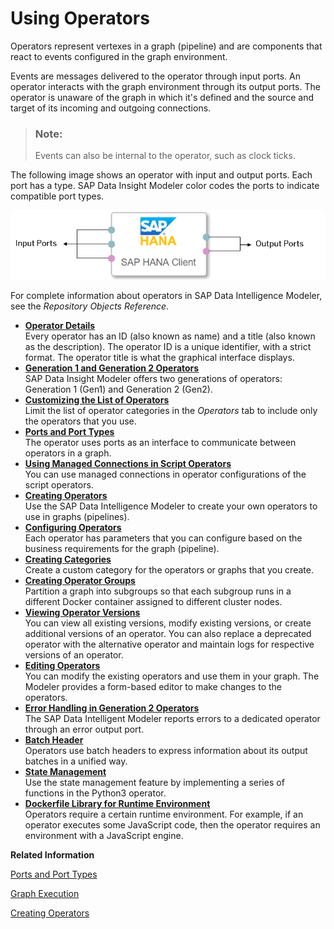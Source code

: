 <!-- loio84e1df1ac115413da64b622ca779a424 -->

# Using Operators

Operators represent vertexes in a graph \(pipeline\) and are components that react to events configured in the graph environment.

Events are messages delivered to the operator through input ports. An operator interacts with the graph environment through its output ports. The operator is unaware of the graph in which it's defined and the source and target of its incoming and outgoing connections.

> ### Note:  
> Events can also be internal to the operator, such as clock ticks.

The following image shows an operator with input and output ports. Each port has a type. SAP Data Insight Modeler color codes the ports to indicate compatible port types.

![](images/operators11_72f52ea.png)

For complete information about operators in SAP Data Intelligence Modeler, see the *Repository Objects Reference*.

-   **[Operator Details](operator-details-2a647f3.md "Every operator has an ID (also known as name) and a title (also known as the description). The operator ID is a unique identifier, with a
		strict format. The operator title is what the graphical interface displays.")**  
Every operator has an ID \(also known as name\) and a title \(also known as the description\). The operator ID is a unique identifier, with a strict format. The operator title is what the graphical interface displays.
-   **[Generation 1 and Generation 2 Operators](generation-1-and-generation-2-operators-1c97a10.md "SAP Data Insight Modeler offers two generations of operators: Generation 1 (Gen1) and Generation 2 (Gen2).")**  
SAP Data Insight Modeler offers two generations of operators: Generation 1 \(Gen1\) and Generation 2 \(Gen2\).
-   **[Customizing the List of Operators](customizing-the-list-of-operators-0cb2a5b.md "Limit the list of operator categories in the Operators tab to include only the operators that you use.")**  
Limit the list of operator categories in the *Operators* tab to include only the operators that you use.
-   **[Ports and Port Types](ports-and-port-types-6789999.md "The operator uses ports as an interface to communicate between operators in a
		graph.")**  
The operator uses ports as an interface to communicate between operators in a graph.
-   **[Using Managed Connections in Script Operators](using-managed-connections-in-script-operators-90037ee.md "You can use managed connections in operator configurations of the script operators.")**  
You can use managed connections in operator configurations of the script operators.
-   **[Creating Operators](creating-operators-049d2f3.md "Use the SAP Data Intelligence Modeler to create your own operators to use in graphs (pipelines). ")**  
Use the SAP Data Intelligence Modeler to create your own operators to use in graphs \(pipelines\).
-   **[Configuring Operators](configuring-operators-e9c9996.md "Each operator has parameters that you can configure based on the business requirements for the graph (pipeline). ")**  
Each operator has parameters that you can configure based on the business requirements for the graph \(pipeline\).
-   **[Creating Categories](creating-categories-9f64ea7.md "Create a custom category for the operators or graphs that you create.")**  
Create a custom category for the operators or graphs that you create.
-   **[Creating Operator Groups](creating-operator-groups-f500f5c.md "Partition a graph into subgroups so that each subgroup runs in a different Docker container assigned to different cluster
		nodes.")**  
Partition a graph into subgroups so that each subgroup runs in a different Docker container assigned to different cluster nodes.
-   **[Viewing Operator Versions](viewing-operator-versions-f1007e1.md "You can view all existing versions, modify existing versions, or create additional versions of an operator. You can also replace a
		deprecated operator with the alternative operator and maintain logs for respective versions of an operator.")**  
You can view all existing versions, modify existing versions, or create additional versions of an operator. You can also replace a deprecated operator with the alternative operator and maintain logs for respective versions of an operator.
-   **[Editing Operators](editing-operators-e1120eb.md "You can modify the existing operators and use them in your graph. The Modeler provides a form-based editor to make changes to the
		operators.")**  
You can modify the existing operators and use them in your graph. The Modeler provides a form-based editor to make changes to the operators.
-   **[Error Handling in Generation 2 Operators](error-handling-in-generation-2-operators-b88468d.md "The SAP Data Intelligent Modeler reports errors to a dedicated operator through an error output port.")**  
The SAP Data Intelligent Modeler reports errors to a dedicated operator through an error output port.
-   **[Batch Header](batch-header-40e5f8d.md "Operators use batch headers to express information about its output batches in a unified way.")**  
Operators use batch headers to express information about its output batches in a unified way.
-   **[State Management](state-management-1d2d1aa.md "Use the state management feature by implementing a series of functions in the Python3 operator. ")**  
Use the state management feature by implementing a series of functions in the Python3 operator.
-   **[Dockerfile Library for Runtime Environment](dockerfile-library-for-runtime-environment-163f5d9.md "Operators require a certain runtime environment. For example, if an operator executes some JavaScript code, then the operator requires an
		environment with a JavaScript engine.")**  
Operators require a certain runtime environment. For example, if an operator executes some JavaScript code, then the operator requires an environment with a JavaScript engine.

**Related Information**  


[Ports and Port Types](ports-and-port-types-6789999.md "The operator uses ports as an interface to communicate between operators in a graph.")

[Graph Execution](../using-graphs/graph-execution-e047f2d.md "The Modeler application supports executing a graph and monitoring its status from within the application.")

[Creating Operators](creating-operators-049d2f3.md "Use the SAP Data Intelligence Modeler to create your own operators to use in graphs (pipelines).")

